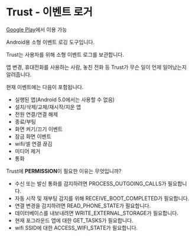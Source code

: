 Trust - 이벤트 로거
==============

[Google Play](https://play.google.com/store/apps/details?id=eu.thedarken.trust)에서 이용 가능

Android용 소형 이벤트 로깅 도구입니다.

Trust는 사용자를 위해 소형 이벤트 로그를 보관합니다.

앱 변경, 휴대전화를 사용하는 사람, 놓친 전화 등 Trust가 무슨 일이 언제 일어났는지 알려줍니다.

현재 이벤트에는 다음이 포함됩니다.
- 실행된 앱(Android 5.0에서는 사용할 수 없음)
- 설치/삭제/교체/재시작/지운 앱
- 전원 연결/연결 해제
- 종료/부팅
- 화면 켜기/끄기 이벤트
- 잠금 화면 이벤트
- wifi/셀 연결 끊김
- 미디어 제거
- 통화

Trust에 **PERMISSION**이 필요한 이유는 무엇입니까?
* 수신 또는 발신 통화를 감지하려면 PROCESS_OUTGOING_CALLS가 필요합니다.
* 자동 시작 및 재부팅 감지를 위해 RECEIVE_BOOT_COMPLETED가 필요합니다.
* 연결 변경을 감지하려면 READ_PHONE_STATE가 필요합니다.
* 데이터베이스를 내보내려면 WRITE_EXTERNAL_STORAGE가 필요합니다.
* 현재 포그라운드 앱에 대한 GET_TASKS가 필요합니다.
* wifi SSID에 대한 ACCESS_WIFI_STATE가 필요합니다.
